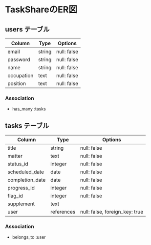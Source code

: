 # TaskShareのER図

## users テーブル

| Column     | Type   | Options     |
| ---------- | ------ | ----------- |
| email      | string | null: false |
| password   | string | null: false |
| name       | string | null: false |
| occupation |  text  | null: false |
| position   |  text  | null: false |

### Association

- has_many :tasks

## tasks テーブル

| Column           | Type       | Options                        |
| ---------------- | ---------- | ------------------------------ |
| title            | string     | null: false                    |
| matter           | text       | null: false                    |
| status_id        | integer    | null: false                    |
| scheduled_date   | date       | null: false                    |
| completion_date  | date       | null: false                    |
| progress_id      | integer    | null: false                    |
| flag_id          | integer    | null: false                    |
| supplement       | text       |                                |
| user             | references | null: false, foreign_key: true |

### Association

- belongs_to :user